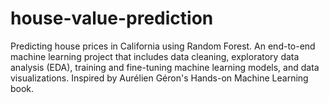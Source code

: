 # house-value-prediction
Predicting house prices in California using Random Forest. An end-to-end machine learning project that includes data cleaning, exploratory data analysis (EDA), training and fine-tuning machine learning models, and data visualizations. Inspired by Aurélien Géron's Hands-on Machine Learning book.